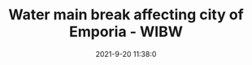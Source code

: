 ---
"title": "Water main break affecting city of Emporia - WIBW"
"date": "2021-9-20 11:38:0"
"feed_name": "GOOGLENEWSINDUSTRIAL"
"feed_website": "https://news.google.com/search?q=industrial%2Bincident&hl=en-US&gl=US&ceid=US:en"
"feed_rss": "https://news.google.com/rss/search?q=industrial%2Bincident&hl=en-US&gl=US&ceid=US:en"
"link": "https://www.wibw.com/2021/09/20/large-water-main-break-affecting-entire-city-emporia/"
"file": "_posts/2021-1-1-815df11308f3252444f41fdc3217a1723443f0c0.md"
"accident": "0"
"drilling": "0"
"dead": "0"
"injured": "0"
---